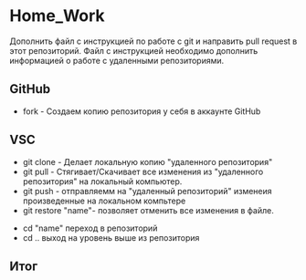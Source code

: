 # Home_Work
Дополнить файл с инструкцией по работе с git и направить pull request в этот репозиторий. Файл с инструкцией необходимо дополнить информацией о работе с удаленными репозиториями.

## GitHub
* fork - Создаем копию репозитория у себя в аккаунте GitHub

## VSC
* git clone - Делает локальную копию "удаленного репозитория"
* git pull - Стягивает/Скачивает  все изменения из "удаленного репозитория" на локальный компьютер.
* git push - отправляемм на "удаленный репозиторий" изменеия произведенные на локальном компьтере
* git restore "name"- позволяет отменить все изменения в файле.

- cd "name" переход в репозиторий
- cd ..  выход на уровень выше из репозитория


## Итог
